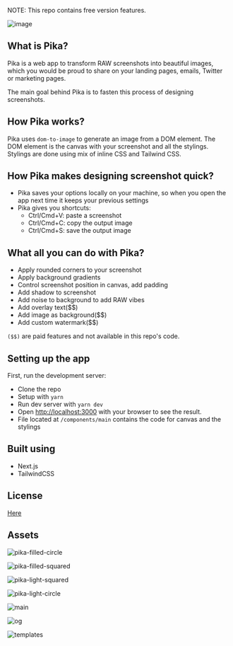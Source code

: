 NOTE: This repo contains free version features.

![image](https://user-images.githubusercontent.com/14031295/170217467-01249753-6213-40c1-87b6-c39aa762f6cf.png)

## What is Pika?

Pika is a web app to transform RAW screenshots 
into beautiful images, which you would be proud to share
on your landing pages, emails, Twitter or marketing pages.

The main goal behind Pika is to fasten this process
of designing screenshots.

## How Pika works?

Pika uses `dom-to-image` to generate an image from
a DOM element. The DOM element is the canvas 
with your screenshot and all the stylings.
Stylings are done using mix of inline CSS and Tailwind CSS.

## How Pika makes designing screenshot quick?

- Pika saves your options locally on your machine, so when you open the app next time it keeps your previous settings
- Pika gives you shortcuts: 
  - Ctrl/Cmd+V: paste a screenshot
  - Ctrl/Cmd+C: copy the output image
  - Ctrl/Cmd+S: save the output image

## What all you can do with Pika?

- Apply rounded corners to your screenshot
- Apply background gradients
- Control screenshot position in canvas, add padding
- Add shadow to screenshot
- Add noise to background to add RAW vibes
- Add overlay text($$)
- Add image as background($$)
- Add custom watermark($$)

`($$)` are paid features and not available in this repo's code.

## Setting up the app

First, run the development server:

- Clone the repo
- Setup with `yarn`
- Run dev server with `yarn dev`
- Open [http://localhost:3000](http://localhost:3000) with your browser to see the result.
- File located at `/components/main` contains the code for canvas and the stylings

## Built using

- Next.js
- TailwindCSS

## License

[Here](https://github.com/rishimohan/pika/blob/main/license.txt)

## Assets

![pika-filled-circle](https://user-images.githubusercontent.com/14031295/198069686-4b0853cf-f11f-4aab-9ceb-08c37f61a459.png)

![pika-filled-squared](https://user-images.githubusercontent.com/14031295/198069703-200c155f-5a17-4509-a871-4af73b36439b.png)

![pika-light-squared](https://user-images.githubusercontent.com/14031295/198069719-690c9c96-707c-4cb7-a36a-1ae158fd3162.png)

![pika-light-circle](https://user-images.githubusercontent.com/14031295/198069722-2cc9327b-50e4-473b-b4e9-b3901425ce96.png)

![main](https://user-images.githubusercontent.com/14031295/198069866-04289088-0cd7-4db7-bfe3-a71d7f81c8b8.png)

![og](https://user-images.githubusercontent.com/14031295/198069875-a523ee42-f6bb-4a3e-b198-8040d970f673.png)

![templates](https://user-images.githubusercontent.com/14031295/198069879-f62cb9c2-4277-40fc-a925-5a714d7a1928.png)


